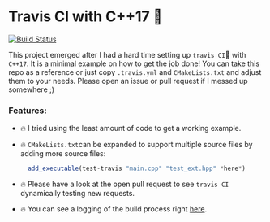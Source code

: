 # Travis CI with C++17 :construction_worker:

[![Build Status](https://travis-ci.com/pauwell/test-travis.svg?branch=master)](https://travis-ci.com/pauwell/test-travis)

This project emerged after I had a hard time setting up `travis CI`:construction_worker: with `C++17`. 
It is a minimal example on how to get the job done!
You can take this repo as a reference or just copy `.travis.yml` and `CMakeLists.txt` and adjust them to your needs.
Please open an issue or pull request if I messed up somewhere ;)

### Features: 
- :fire: I tried using the least amount of code to get a working example.

- :fire: `CMakeLists.txt`can be expanded to support multiple source files by adding more source files: 
  ```js
    add_executable(test-travis "main.cpp" "test_ext.hpp" *here*)
  ```
- :fire: Please have a look at the open pull request to see `travis CI` dynamically testing new requests. 
- :fire: You can see a logging of the build process right [here](https://travis-ci.com/pauwell/test-travis/builds/87586685).
